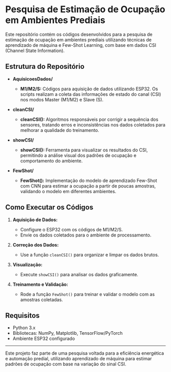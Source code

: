 # Pesquisa de Estimação de Ocupação em Ambientes Prediais

Este repositório contém os códigos desenvolvidos para a pesquisa de estimação de ocupação em ambientes prediais utilizando técnicas de aprendizado de máquina e Few-Shot Learning, com base em dados CSI (Channel State Information).

## Estrutura do Repositório

- **AquisicoesDados/**
  - **M1/M2/S:** Códigos para aquisição de dados utilizando ESP32. Os scripts realizam a coleta das informações de estado do canal (CSI) nos modos Master (M1/M2) e Slave (S).

- **cleanCSI/**
  - **cleanCSI():** Algoritmos responsáveis por corrigir a sequência dos sensores, tratando erros e inconsistências nos dados coletados para melhorar a qualidade do treinamento.

- **showCSI/**
  - **showCSI():** Ferramenta para visualizar os resultados do CSI, permitindo a análise visual dos padrões de ocupação e comportamento do ambiente.

- **FewShot/**
  - **FewShot():** Implementação do modelo de aprendizado Few-Shot com CNN para estimar a ocupação a partir de poucas amostras, validando o modelo em diferentes ambientes.

## Como Executar os Códigos

1. **Aquisição de Dados:**
   - Configure o ESP32 com os códigos de M1/M2/S.
   - Envie os dados coletados para o ambiente de processamento.

2. **Correção dos Dados:**
   - Use a função `cleanCSI()` para organizar e limpar os dados brutos.

3. **Visualização:**
   - Execute `showCSI()` para analisar os dados graficamente.

4. **Treinamento e Validação:**
   - Rode a função `FewShot()` para treinar e validar o modelo com as amostras coletadas.

## Requisitos

- Python 3.x
- Bibliotecas: NumPy, Matplotlib, TensorFlow/PyTorch
- Ambiente ESP32 configurado

---
Este projeto faz parte de uma pesquisa voltada para a eficiência energética e automação predial, utilizando aprendizado de máquina para estimar padrões de ocupação com base na variação do sinal CSI.

